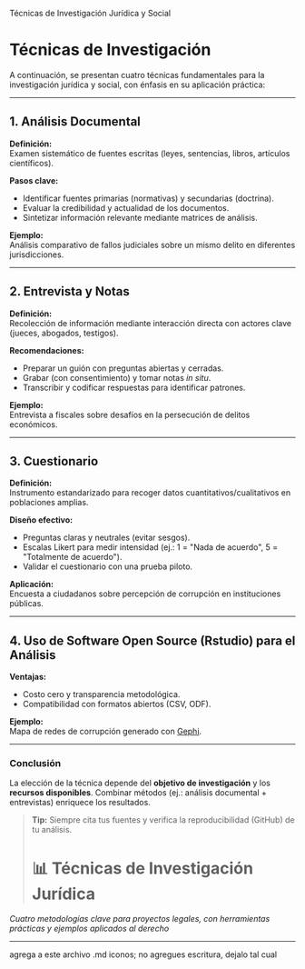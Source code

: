 Técnicas de Investigación Jurídica y Social
# Técnicas de Investigación

A continuación, se presentan cuatro técnicas fundamentales para la investigación jurídica y social, con énfasis en su aplicación práctica:

---

## 1. Análisis Documental  
**Definición:**  
Examen sistemático de fuentes escritas (leyes, sentencias, libros, artículos científicos).  

**Pasos clave:**  
- Identificar fuentes primarias (normativas) y secundarias (doctrina).  
- Evaluar la credibilidad y actualidad de los documentos.  
- Sintetizar información relevante mediante matrices de análisis.  

**Ejemplo:**  
Análisis comparativo de fallos judiciales sobre un mismo delito en diferentes jurisdicciones.  

---

## 2. Entrevista y Notas  
**Definición:**  
Recolección de información mediante interacción directa con actores clave (jueces, abogados, testigos).  

**Recomendaciones:**  
- Preparar un guión con preguntas abiertas y cerradas.  
- Grabar (con consentimiento) y tomar notas *in situ*.  
- Transcribir y codificar respuestas para identificar patrones.  

**Ejemplo:**  
Entrevista a fiscales sobre desafíos en la persecución de delitos económicos.  

---

## 3. Cuestionario  
**Definición:**  
Instrumento estandarizado para recoger datos cuantitativos/cualitativos en poblaciones amplias.  

**Diseño efectivo:**  
- Preguntas claras y neutrales (evitar sesgos).  
- Escalas Likert para medir intensidad (ej.: 1 = "Nada de acuerdo", 5 = "Totalmente de acuerdo").  
- Validar el cuestionario con una prueba piloto.  

**Aplicación:**  
Encuesta a ciudadanos sobre percepción de corrupción en instituciones públicas.  

---

## 4. Uso de Software Open Source (Rstudio) para el Análisis  
**Ventajas:**  
- Costo cero y transparencia metodológica.  
- Compatibilidad con formatos abiertos (CSV, ODF).  

**Ejemplo:**  
Mapa de redes de corrupción generado con [Gephi](https://gephi.org/).  

---

### Conclusión  
La elección de la técnica depende del **objetivo de investigación** y los **recursos disponibles**. Combinar métodos (ej.: análisis documental + entrevistas) enriquece los resultados.  

> **Tip:** Siempre cita tus fuentes y verifica la reproducibilidad (GitHub) de tu análisis.
> # 📊 Técnicas de Investigación Jurídica

_Cuatro metodologías clave para proyectos legales, con herramientas prácticas y ejemplos aplicados al derecho_

---
agrega a este archivo .md iconos; no agregues escritura, dejalo tal cual

